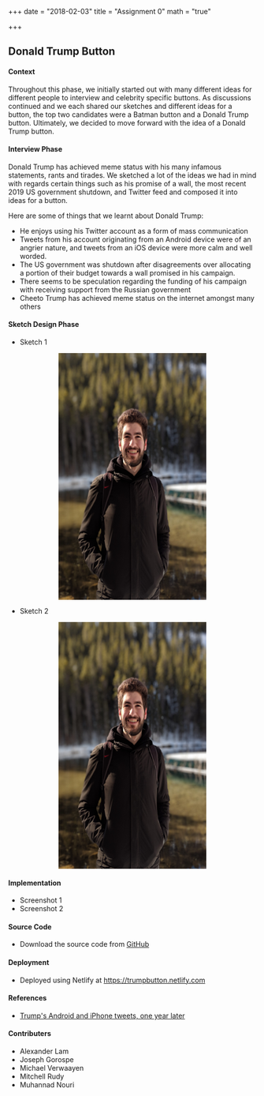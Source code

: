 +++
date = "2018-02-03"
title = "Assignment 0"
math = "true"

+++

## Donald Trump Button

#### Context

Throughout this phase, we initially started out with many different ideas for different people to interview and celebrity specific buttons. As discussions continued and we each shared our sketches and different ideas for a button, the top two candidates were a Batman button and a Donald Trump button. Ultimately, we decided to move forward with the idea of a Donald Trump button.

#### Interview Phase

Donald Trump has achieved meme status with his many infamous statements, rants and tirades. We sketched a lot of the ideas we had in mind with regards certain things such as his promise of a wall, the most recent 2019 US government shutdown, and Twitter feed and composed it into ideas for a button.

Here are some of things that we learnt about Donald Trump:

* He enjoys using his Twitter account as a form of mass communication
* Tweets from his account originating from an Android device were of an angrier nature, and tweets from an iOS device were more calm and well worded.
* The US government was shutdown after  disagreements over allocating a portion of their budget towards a wall promised in his campaign.
* There seems to be speculation regarding the funding of his campaign with receiving support from the Russian government
* Cheeto Trump has achieved meme status on the internet amongst many others

#### Sketch Design Phase

- Sketch 1
<center><img src="static/Portrait.jpg" alt="drawing" align="middle" height="500" width="300"/></center>

- Sketch 2
<center><img src="static/Portrait.jpg" alt="drawing" align="middle" height="500" width="300"/></center>

#### Implementation

- Screenshot 1
- Screenshot 2

#### Source Code

- Download the source code from [GitHub](https://github.com/muhannadnouri/CPSC_581-Assgn0)

#### Deployment

- Deployed using Netlify at https://trumpbutton.netlify.com

#### References
- [Trump's Android and iPhone tweets, one year later](http://varianceexplained.org/r/trump-followup/)

#### Contributers

- Alexander Lam
- Joseph Gorospe
- Michael Verwaayen
- Mitchell Rudy
- Muhannad Nouri